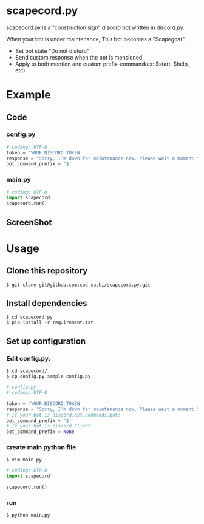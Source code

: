 # scapecord.py
scapecord.py is a "construction sign" discord bot written in discord.py.

When your bot is under maintenance, This bot becomes a "Scapegoat".

- Set bot state "Do not disturb"
- Send custom response when the bot is mensioned
- Apply to both mention and custom prefix-command(ex: $start, $help, etc)

# Example

## Code

### config.py
```python
# coding: UTF-8
token = 'YOUR_DISCORD_TOKEN'
response = "Sorry, I'm down for maintenance now. Please wait a moment."
bot_command_prefix = '$'
```

### main.py
```python
# coding: UTF-8
import scapecord
scapecord.run()
```

## ScreenShot



# Usage

## Clone this repository

```
$ git clone git@github.com:cod-sushi/scapecord.py.git
```

## Install dependencies

```
$ cd scapecord.py
$ pip install -r requirement.txt
```

## Set up configuration

### Edit config.py.

```shell
$ cd scapecord/
$ cp config.py.sample config.py
```

```python
# config.py
# coding: UTF-8

token = 'YOUR_DISCORD_TOKEN'
response = "Sorry, I'm down for maintenance now. Please wait a moment."
# If your bot is discord.ext.commands.Bot:
bot_command_prefix = '$'
# If your bot is discord.Client:
bot_command_prefix = None
```

### create main python file
```shell
$ vim main.py
```

```python
# coding: UTF-8
import scapecord

scapecord.run()
```

### run 
```
$ python main.py
```
